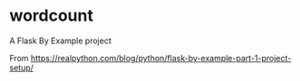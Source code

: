 # wordcount
A Flask By Example project

From https://realpython.com/blog/python/flask-by-example-part-1-project-setup/
